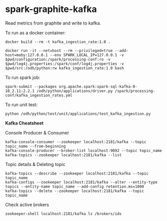 # spark-graphite-kafka
Read metrics from graphite and write to kafka.

To run as a docker container:

```
docker build --rm -t kafka_ingestion_rate:1.0 .

docker run -it --net=host --rm --privileged=true --add-host=moby:127.0.0.1 --env SPARK_LOCAL_IP=127.0.0.1 -v $pwd/configuration:/spark/processing-conf:ro -v $pwd/log4j.properties:/spark/conf/log4j.properties -v $pwd/src:/odh/python:rw kafka_ingestion_rate:1.0 bash
```

To run spark job:

```
spark-submit --packages org.apache.spark:spark-sql-kafka-0-10_2.11:2.2.1 /odh/python/applications/driver.py /spark/processing-conf/kafka_ingestion_rates.yml
```

To run unit test:

```
python /odh/python/test/unit/applications/test_kafka_ingestion.py
```

**Kafka Cheatsheet**

Console Producer & Consumer
```
kafka-console-consumer --zookeeper localhost:2181/kafka --topic  topic_name --from-beginning
kafka-console-producer --broker-list localhost:9092 --topic topic_name
kafka-topics --zookeeper localhost:2181/kafka --list
```

Topic details & Deleting topic
```
kafka-topics --describe --zookeeper localhost:2181/kafka --topic topic_name
kafka-configs --zookeeper localhost:2181/kafka --alter --entity-type topics --entity-name topic_name --add-config retention.ms=1000
kafka-topics --delete --zookeeper localhost:2181/kafka --topic topic_name
```

Check active brokers
```
zookeeper-shell localhost:2181/kafka ls /brokers/ids
```
